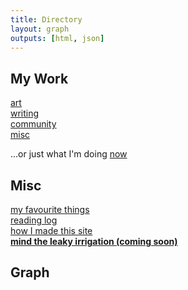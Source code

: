 ```yaml
---
title: Directory
layout: graph
outputs: [html, json]
---
```


## My Work
[art](/categories/my-art)\
[writing](/categories/my-words)\
[community](/categories/my-community)\
[misc](/categories/my-misc)

...or just what I'm doing [now](/now)

## Misc
[my favourite things](/myfavs)\
[reading log](/categories/reading-log)\
[how I made this site](/posts/2025-07-02_how-i-made-this-site/2025-07-02_how-i-made-this-site)\
[**mind the leaky irrigation (coming soon)**](/404)

## Graph